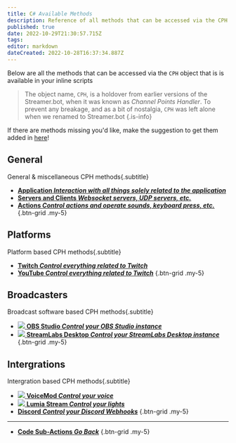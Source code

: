 ```yaml
---
title: C# Available Methods
description: Reference of all methods that can be accessed via the CPH object available in Streamer.bot
published: true
date: 2022-10-29T21:30:57.715Z
tags: 
editor: markdown
dateCreated: 2022-10-28T16:37:34.887Z
---
```


Below are all the methods that can be accessed via the `CPH` object that is is available in your inline scripts

> The object name, `CPH`, is a holdover from earlier versions of the Streamer.bot, when it was known as *Channel Points Handler*.
> To prevent any breakage, and as a bit of nostalgia, `CPH` was left alone when we renamed to Streamer.bot
{.is-info}

If there are methods missing you'd like, make the suggestion to get them added in [here](https://ideas.streamer.bot)!

## General
General & miscellaneous CPH methods{.subtitle}

* [<i class="mdi mdi-iframe primary--text"></i> **Application *Interaction with all things solely related to the application***](/Sub-Actions/Code/CSharp/Available-Methods/Application)
* [<i class="mdi mdi-server-network primary--text"></i> **Servers and Clients *Websocket servers, UDP servers, etc.***](/Sub-Actions/Code/CSharp/Available-Methods/Servers-and-Clients)
* [<i class="mdi mdi-lightning-bolt primary--text"></i> **Actions *Control actions and operate sounds, keyboard press, etc.***](/Sub-Actions/Code/CSharp/Available-Methods/Actions)
{.btn-grid .my-5}

## Platforms
Platform based CPH methods{.subtitle}

* [<i class="mdi mdi-twitch text--twitch"></i> **Twitch *Control everything related to Twitch***](/Sub-Actions/Code/CSharp/Available-Methods/Twitch)
* [<i class="mdi mdi-youtube text--youtube"></i> **YouTube  *Control everything related to Twitch***](/Sub-Actions/Code/CSharp/Available-Methods/YouTube)
{.btn-grid .my-5}

## Broadcasters
Broadcast software based CPH methods{.subtitle}

* [<img src="https://streamer.bot/img/integrations/obs.svg"> **OBS Studio *Control your OBS Studio instance***](/Sub-Actions/Code/CSharp/Available-Methods/OBS)
* [<img src="https://streamer.bot/img/integrations/streamlabs.png"> **StreamLabs Desktop *Control your StreamLabs Desktop instance***](/Sub-Actions/Code/CSharp/Available-Methods/StreamLabs-Desktop)
{.btn-grid .my-5}

## Intergrations
Intergration based CPH methods{.subtitle}

* [<img src="https://streamer.bot/img/integrations/voicemod.png"> **VoiceMod *Control your voice***](/Sub-Actions/Code/CSharp/Available-Methods/VoiceMod)
* [<img src="https://streamer.bot/img/integrations/lumia.png"> **Lumia Stream *Control your lights***](/Sub-Actions/Code/CSharp/Available-Methods/Lumia-Stream)
* [<i class="mdi mdi-discord text--discord"></i> **Discord *Control your Discord Webhooks***](/Sub-Actions/Code/CSharp/Available-Methods/Discord)
{.btn-grid .my-5}

---

- [<i class="mdi mdi-chevron-left"></i> **Code Sub-Actions *Go Back***](/en/Sub-Actions/Code)
{.btn-grid .my-5}